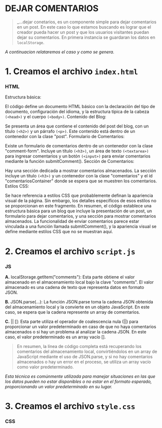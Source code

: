 # DEJAR COMENTARIOS

> \_...dejar conetarios, es un componente simple para dejar comentarios en un post. En este caso lo que estamos buscando es lograr que el creador pueda hacer un post y que los usuarios visitantes puedan dejar su comentarios. En primera instancia se guardaran los datos en `localStorage`.

_*A continuacion relataremos el caso y como se genera.*_

# 1. Creamos el archivo `index.html`

### HTML

Estructura básica:

El código define un documento HTML básico con la declaración del tipo de documento, configuración del idioma, y la estructura típica de la cabeza `(<head>)` y el cuerpo `(<body>)`.
Contenido del Blog:

Se presenta un área que contiene el contenido del post del blog, con un título `(<h2>)` y un párrafo `(<p>)`. Este contenido está dentro de un contenedor con la clase "post".
Formulario de Comentarios:

Existe un formulario de comentarios dentro de un contenedor con la clase "comment-form". Incluye un título `(<h3>)`, un área de texto `(<textarea>)` para ingresar comentarios y un botón `(<input>)` para enviar comentarios mediante la función submitComment().
Sección de Comentarios:

Hay una sección dedicada a mostrar comentarios almacenados. La sección incluye un título `(<h3>)` y un contenedor con la clase "comentarios" y el id "comentariosContainer" donde se espera que se muestren los comentarios.
Estilos CSS:

Se hace referencia a estilos CSS que probablemente definan la apariencia visual de la página. Sin embargo, los detalles específicos de esos estilos no se proporcionan en este fragmento.
En resumen, el código establece una estructura básica para un blog que incluye la presentación de un post, un formulario para dejar comentarios, y una sección para mostrar comentarios almacenados. La funcionalidad de enviar comentarios parece estar vinculada a una función llamada submitComment(), y la apariencia visual se define mediante estilos CSS que no se muestran aquí.

# 2. Creamos el archivo `script.js`

### JS

**A.** localStorage.getItem("comments"): Esta parte obtiene el valor almacenado en el almacenamiento local bajo la clave "comments". El valor almacenado es una cadena de texto que representa datos en formato JSON.

**B.** JSON.parse(...): La función JSON.parse toma la cadena JSON obtenida del almacenamiento local y la convierte en un objeto JavaScript. En este caso, se espera que la cadena represente un array de comentarios.

**C.** || []: Esta parte utiliza el operador de coalescencia nula (||) para proporcionar un valor predeterminado en caso de que no haya comentarios almacenados o si hay un problema al analizar la cadena JSON. En este caso, el valor predeterminado es un array vacío [].

> En resumen, la línea de código completa está recuperando los comentarios del almacenamiento local, convirtiéndolos en un array de JavaScript mediante el uso de JSON.parse, y si no hay comentarios almacenados o hay un error en el proceso, se utiliza un array vacío como valor predeterminado.

_Esta técnica es comúnmente utilizada para manejar situaciones en las que los datos pueden no estar disponibles o no estar en el formato esperado, proporcionando un valor predeterminado en su lugar._

# 3. Creamos el archivo `style.css`

### CSS
